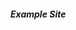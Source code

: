 <http>
<head>
  <title> Welcome </title>
  </head>
  
  <body>
    <h5>Example Site</h5>
    </body>
</http>
